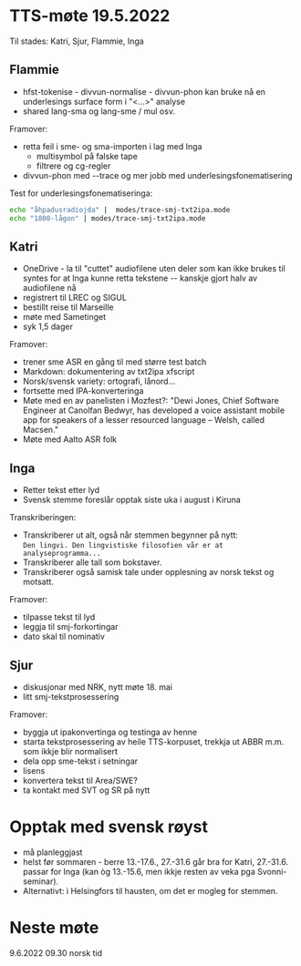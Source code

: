 # TTS-møte 19.5.2022
 
Til stades: Katri, Sjur, Flammie, Inga
 
## Flammie
 
- hfst-tokenise - divvun-normalise - divvun-phon kan bruke nå en underlesings surface form i "<...>" analyse
- shared lang-sma og lang-sme / mul osv.
 
Framover:
- retta feil i sme- og sma-importen i lag med Inga
    - multisymbol på falske tape
    - filtrere og cg-regler
- divvun-phon med --trace og mer jobb med underlesingsfonematisering
 
Test for underlesingsfonematiseringa:
 
```sh
echo "åhpadusradiojda" |  modes/trace-smj-txt2ipa.mode
echo "1800-lågon" | modes/trace-smj-txt2ipa.mode
```
 
## Katri
 
- OneDrive - la til "cuttet" audiofilene uten deler som kan ikke brukes til syntes for at Inga kunne retta tekstene -- kanskje gjort halv av audiofilene nå
- registrert til LREC og SIGUL
- bestillt reise til Marseille
- møte med Sametinget
- syk 1,5 dager
 
 
Framover:
 
- trener sme ASR en gång til med større test batch
- Markdown: dokumentering av txt2ipa xfscript
- Norsk/svensk variety: ortografi, lånord...
- fortsette med IPA-konverteringa 
- Møte med en av panelisten i Mozfest?: "Dewi Jones, Chief Software Engineer at Canolfan Bedwyr, has developed a voice assistant mobile app for speakers of a lesser resourced language – Welsh, called Macsen." 
- Møte med Aalto ASR folk
 
 
## Inga
- Retter tekst etter lyd
- Svensk stemme foreslår opptak siste uka i august i Kiruna
 
Transkriberingen:
 
- Transkriberer ut alt, også når stemmen begynner på nytt: \
  `Den lingvi. Den lingvistiske filosofien vår er at analyseprogramma...`
- Transkriberer alle tall som bokstaver.
- Transkriberer også samisk tale under opplesning av norsk tekst og motsatt.
 
Framover:
 
- tilpasse tekst til lyd
- leggja til smj-forkortingar
- dato skal til nominativ
 
## Sjur
- diskusjonar med NRK, nytt møte 18. mai
- litt smj-tekstprosessering
 
Framover:
- byggja ut ipakonvertinga og testinga av henne
- starta tekstprosessering av heile TTS-korpuset, trekkja ut ABBR m.m. som ikkje blir normalisert
- dela opp sme-tekst i setningar
- lisens
- konvertera tekst til Area/SWE?
- ta kontakt med SVT og SR på nytt
 
# Opptak med svensk røyst
 
- må planleggjast
- helst før sommaren - berre 13.-17.6., 27.-31.6 går bra for Katri, 27.-31.6. passar for Inga (kan òg 13.-15.6, men ikkje resten av veka pga Svonni-seminar).
- Alternativt: i Helsingfors til hausten, om det er mogleg for stemmen.
 
# Neste møte
 
9.6.2022 09.30 norsk tid
